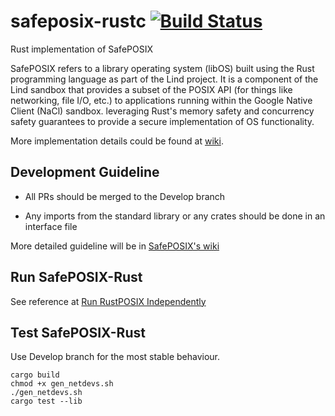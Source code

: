 # safeposix-rustc [![Build Status](https://github.com/Lind-Project/safeposix-rust/actions/workflows/lind-selfhost.yml/badge.svg?branch=develop)](https://github.com/Lind-Project/safeposix-rust/actions/workflows/lind-selfhost.yml)
Rust implementation of SafePOSIX

SafePOSIX refers to a library operating system (libOS) built using the Rust programming language as part of the Lind project.
It is a component of the Lind sandbox that provides a subset of the POSIX API (for things like networking, file I/O, etc.) to applications running within the Google Native Client (NaCl) sandbox. leveraging Rust's memory safety and concurrency safety guarantees to provide a secure implementation of OS functionality.

More implementation details could be found at [wiki](https://github.com/Lind-Project/safeposix-rust/wiki).

## Development Guideline

- All PRs should be merged to the Develop branch

- Any imports from the standard library or any crates should be done in an interface file

More detailed guideline will be in [SafePOSIX's wiki](https://github.com/Lind-Project/safeposix-rust/wiki/Style-Guide)

## Run SafePOSIX-Rust

See reference at [Run RustPOSIX Independently](https://github.com/Lind-Project/safeposix-rust/wiki/Run-Independently)

## Test SafePOSIX-Rust

Use Develop branch for the most stable behaviour.

```
cargo build
chmod +x gen_netdevs.sh 
./gen_netdevs.sh 
cargo test --lib
```
